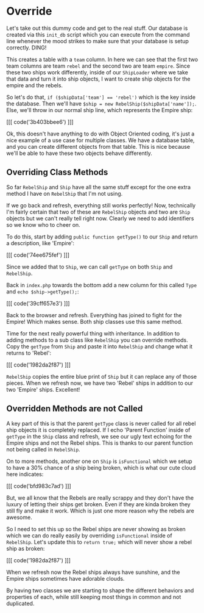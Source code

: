 # Override

Let's take out this dummy code and get to the real stuff. Our database
is created via this `init_db` script which you can execute from the 
command line whenever the mood strikes to make sure that your database is
setup correctly. DING!

This creates a table with a `team` column. In here we can see that the first
two team columns are team `rebel` and the second two are team `empire`. Since
these two ships work differently, inside of our `ShipLoader` where we take that
data and turn it into ship objects, I want to create ship objects for the empire
and the rebels. 

So let's do that, `if ($shipData['team'] == 'rebel')` which is the key inside the 
database. Then we'll have `$ship = new RebelShip($shipData['name']);`. Else, we'll
throw in our normal ship line, which represents the Empire ship:

[[[ code('3b403bbee6') ]]]

Ok, this doesn't have anything to do with Object Oriented coding, it's just a nice example
of a use case for multiple classes. We have a database table, and you can create different
objects from that table. This is nice because we'll be able to have these two objects
behave differently. 

## Overriding Class Methods

So far `RebelShip` and `Ship` have all the same stuff except for the one extra method
I have on `RebelShip` that I'm not using. 

If we go back and refresh, everything still works perfectly! Now, technically I'm fairly
certain that two of these are `RebelShip` objects and two are `Ship` objects but we can't
really tell right now. Clearly we need to add identifiers so we know who to cheer on.

To do this, start by adding `public function getType()` to our `Ship` and return a description,
like 'Empire':

[[[ code('74ee675fef') ]]]

Since we added that to `Ship`,  we can call `getType` on both `Ship` and
`RebelShip`.

Back in `index.php` towards the bottom add a new column for this called `Type` and
`echo $ship->getType();`:

[[[ code('39cff657e3') ]]]

Back to the browser and refresh. Everything has joined to 
fight for the Empire! Which makes sense. Both ship classes use this same method.

Time for the next really powerful thing with inheritance. In addition to adding methods
to a sub class like `RebelShip` you can override methods. Copy the `getType` from `Ship`
and paste it into `RebelShip` and change what it returns to 'Rebel':

[[[ code('1982da2f87') ]]]

`RebelShip` copies the entire blue print of `Ship` but it can replace any of those
pieces. When we refresh now, we have two 'Rebel' ships in addition to our two 'Empire' ships.
Excellent!

## Overridden Methods are not Called

A key part of this is that the parent `getType` class is never called for all rebel ship
objects it is completely replaced. If I echo 'Parent Function' inside of `getType` in the
`Ship` class and refresh, we see our ugly text echoing for the Empire ships and not the Rebel
ships. This is thanks to our parent function not being called in `RebelShip`. 

On to more methods, another one on `Ship` is `isFunctional` which we setup to have a 30%
chance of a ship being broken, which is what our cute cloud here indicates:

[[[ code('bfd983c7ad') ]]]

But, we all know that the Rebels are really scrappy and they don't have the luxury of letting
their ships get broken. Even if they are kinda broken they still fly and make it work. Which
is just one more reason why the rebels are awesome. 

So I need to set this up so the Rebel ships are never showing as broken which we can do
really easily by overriding `isFunctional` inside of `RebelShip`.  Let's update this to
`return true;` which will never show a rebel ship as broken:

[[[ code('1982da2f87') ]]]

When we refresh now the Rebel ships always have sunshine, and the Empire ships sometimes have adorable clouds. 

By having two classes we are starting to shape the different behaviors and properties of each, 
while still keeping most things in common and not duplicated.

